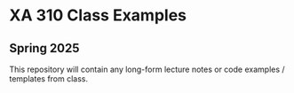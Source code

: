 # XA 310 Class Examples

## Spring 2025

This repository will contain any long-form lecture notes or code examples
/ templates from class.
